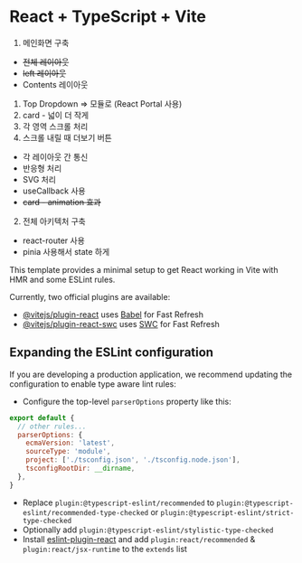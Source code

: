# React + TypeScript + Vite

1. 메인화면 구축
* ~~전체 레이아웃~~ 
* ~~left 레이아웃~~ 
* Contents 레이아웃
1) Top Dropdown => 모듈로 (React Portal 사용)
2) card - 넓이 더 작게 
3) 각 영역 스크롤 처리 
4) 스크롤 내릴 때 더보기 버튼 
* 각 레이아웃 간 통신 
* 반응형 처리 
* SVG 처리 
* useCallback 사용 
* ~~card - animation 효과~~
2. 전체 아키텍처 구축 
* react-router 사용 
* pinia 사용해서 state 하게 

This template provides a minimal setup to get React working in Vite with HMR and some ESLint rules.

Currently, two official plugins are available:

- [@vitejs/plugin-react](https://github.com/vitejs/vite-plugin-react/blob/main/packages/plugin-react/README.md) uses [Babel](https://babeljs.io/) for Fast Refresh
- [@vitejs/plugin-react-swc](https://github.com/vitejs/vite-plugin-react-swc) uses [SWC](https://swc.rs/) for Fast Refresh

## Expanding the ESLint configuration

If you are developing a production application, we recommend updating the configuration to enable type aware lint rules:

- Configure the top-level `parserOptions` property like this:

```js
export default {
  // other rules...
  parserOptions: {
    ecmaVersion: 'latest',
    sourceType: 'module',
    project: ['./tsconfig.json', './tsconfig.node.json'],
    tsconfigRootDir: __dirname,
  },
}
```

- Replace `plugin:@typescript-eslint/recommended` to `plugin:@typescript-eslint/recommended-type-checked` or `plugin:@typescript-eslint/strict-type-checked`
- Optionally add `plugin:@typescript-eslint/stylistic-type-checked`
- Install [eslint-plugin-react](https://github.com/jsx-eslint/eslint-plugin-react) and add `plugin:react/recommended` & `plugin:react/jsx-runtime` to the `extends` list
